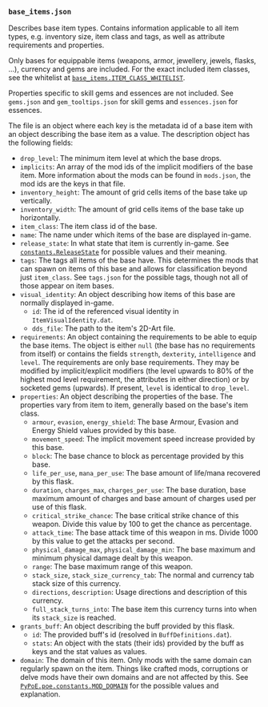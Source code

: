 ### `base_items.json`

Describes base item types. Contains information applicable to all item types, e.g. inventory
size, item class and tags, as well as attribute requirements and properties.

Only bases for equippable items (weapons, armor, jewellery, jewels, flasks, ...), currency and
gems are included. For the exact included item classes, see the whitelist at
[`base_items.ITEM_CLASS_WHITELIST`](https://github.com/brather1ng/RePoE/blob/master/RePoE/parser/modules/base_items.py#L100). 

Properties specific to skill gems and essences are not included. See `gems.json` and 
`gem_tooltips.json` for skill gems and `essences.json` for essences.

The file is an object where each key is the metadata id of a base item with an object describing
the base item as a value. The description object has the following fields:

- `drop_level`: The minimum item level at which the base drops.
- `implicits`: An array of the mod ids of the implicit modifiers of the base item. More
  information about the mods can be found in `mods.json`, the mod ids are the keys in that file.
- `inventory_height`: The amount of grid cells items of the base take up vertically.
- `inventory_width`: The amount of grid cells items of the base take up horizontally.
- `item_class`: The item class id of the base.
- `name`: The name under which items of the base are displayed in-game.
- `release_state`: In what state that item is currently in-game. See
  [`constants.ReleaseState`](https://github.com/brather1ng/RePoE/blob/master/RePoE/parser/constants.py#L220)
  for possible values and their meaning.
- `tags`: The tags all items of the base have. This determines the mods that can spawn on items
  of this base and allows for classification beyond just `item_class`.
  See `tags.json` for the possible tags, though not all of those appear on item bases.
- `visual_identity`: An object describing how items of this base are normally displayed in-game.
  * `id`: The id of the referenced visual identity in `ItemVisualIdentity.dat`.
  * `dds_file`: The path to the item's 2D-Art file.
- `requirements`: An object containing the requirements to be able to equip the base items.
  The object is either `null` (the base has no requirements from itself) or contains
  the fields `strength`, `dexterity`, `intelligence` and `level`.
  The requirements are only base requirements. They may be modified by implicit/explicit
  modifiers (the level upwards to 80% of the highest mod level requirement, the attributes
  in either direction) or by socketed gems (upwards).
  If present, `level` is identical to `drop_level`.
- `properties`: An object describing the properties of the base. The properties vary from
  item to item, generally based on the base's item class.
  * `armour`, `evasion`, `energy_shield`: The base Armour, Evasion and Energy Shield values
    provided by this base.
  * `movement_speed`: The implicit movement speed increase provided by this base.
  * `block`: The base chance to block as percentage provided by this base.
  * `life_per_use`, `mana_per_use`: The base amount of life/mana recovered by this flask.
  * `duration`, `charges_max`, `charges_per_use`: The base duration, base maximum amount of
    charges and base amount of charges used per use of this flask.
  * `critical_strike_chance`: The base critical strike chance of this weapon.
    Divide this value by 100 to get the chance as percentage.
  * `attack_time`: The base attack time of this weapon in ms. Divide 1000 by this value to get
    the attacks per second.
  * `physical_damage_max`, `physical_damage_min`: The base maximum and minimum physical damage
    dealt by this weapon.
  * `range`: The base maximum range of this weapon.
  * `stack_size`, `stack_size_currency_tab`: The normal and currency tab stack size of this
    currency.
  * `directions`, `description`: Usage directions and description of this currency.
  * `full_stack_turns_into`: The base item this currency turns into when its `stack_size` is
    reached.
- `grants_buff`: An object describing the buff provided by this flask.
  - `id`: The provided buff's id (resolved in `BuffDefinitions.dat`).
  - `stats`: An object with the stats (their ids) provided by the buff as keys and the
     stat values as values.
- `domain`: The domain of this item. Only mods with the same domain can regularly spawn
  on the item. Things like crafted mods, corruptions or delve mods have their own domains
  and are not affected by this. See 
  [`PyPoE.poe.constants.MOD_DOMAIN`](http://omegak2.net/poe/PyPoE/_autosummary/PyPoE.poe.constants.html#PyPoE.poe.constants.MOD_DOMAIN)
  for the possible values and explanation.
